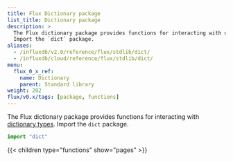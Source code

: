 ```yaml
---
title: Flux Dictionary package
list_title: Dictionary package
description: >
  The Flux dictionary package provides functions for interacting with dictionary types.
  Import the `dict` package.
aliases:
  - /influxdb/v2.0/reference/flux/stdlib/dict/
  - /influxdb/cloud/reference/flux/stdlib/dict/
menu:
  flux_0_x_ref:
    name: Dictionary
    parent: Standard library
weight: 202
flux/v0.x/tags: [package, functions]
---
```


The Flux dictionary package provides functions for interacting with [dictionary types](/influxdb/v2.0/reference/flux/language/types/#dictionary-types).
Import the `dict` package.

```js
import "dict"
```

{{< children type="functions" show="pages" >}}
